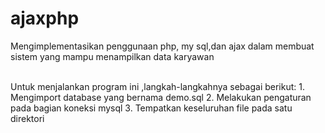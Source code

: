 # ajaxphp
Mengimplementasikan penggunaan php, my sql,dan ajax dalam membuat sistem yang mampu menampilkan data karyawan

<br/>
Untuk menjalankan program ini ,langkah-langkahnya sebagai berikut:
1. Mengimport database yang bernama demo.sql
2. Melakukan pengaturan pada bagian koneksi mysql
3. Tempatkan keseluruhan file pada satu direktori
